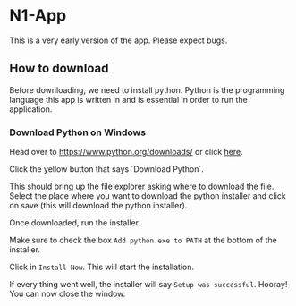 # N1-App

This is a very early version of the app. Please expect bugs.

## How to download

Before downloading, we need to install python. Python is the programming language this app is written in and is essential in order to run the application.

### Download Python on Windows

Head over to https://www.python.org/downloads/ or click [here](https://www.python.org/downloads).

Click the yellow button that says ´Download Python´.

This should bring up the file explorer asking where to download the file. Select the place where you want to download the python installer and click on save (this will download the python installer).

Once downloaded, run the installer.

Make sure to check the box `Add python.exe to PATH` at the bottom of the installer.

Click in `Install Now`. This will start the installation.

If every thing went well, the installer will say `Setup was successful`. Hooray! You can now close the window.

